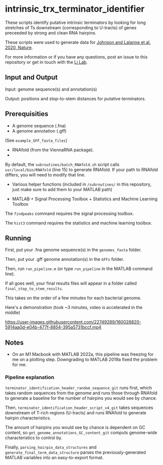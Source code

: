 # intrinsic_trx_terminator_identifier

These scripts identify putative intrinsic terminators by looking for long stretches of Ts downstream (corresponding to U-tracts) of genes preceeded by strong and clean RNA hairpins. 

These scripts were used to generate data for [Johnson and Lalanne et al. 2020, Nature](https://www.nature.com/articles/s41586-020-2638-5).

For more information or if you have any questions, post an issue to this repository or get in touch with the [Li Lab](http://gwli.scripts.mit.edu/group/). 

## Input and Output

Input: genome sequence(s) and annotation(s)

Output: positions and stop-to-stem distances for putative terminators.

## Prerequisities 

* A genome sequence (.fna)
* A genome annotation (.gff)

(See `example_GFF_fasta_files`)

* RNAfold (from the ViennaRNA package).
* 
By default, the `subroutines/batch_RNAfold.sh` script calls `usr/local/bin/RNAfold` (line 15) to generate RNAfold. If your path to RNAfold differs, you will need to modify that line.

* Various helper functions (included in `/subroutines/` in this repository, just make sure to add them to your MATLAB path)

* MATLAB + Signal Processing Toolbox + Statistics and Machine Learning Toolbox

The `findpeaks` command requires the signal processing toolbox.

The `hist3` command requires the statistics and machine learning toolbox.

## Running

First, put your .fna genome sequence(s) in the `genomes_fasta` folder. 

Then, put your .gff genome annotation(s) in the `GFFs` folder.

Then, run `run_pipeline.m` (or type `run_pipeline` in the MATLAB command line).

If all goes well, your final results files will appear in a folder called `final_stop_to_stem_results`.

This takes on the order of a few minutes for each bacterial genome. 

Here's a demonstration (took ~3 minutes, video is accelerated in the middle)


https://user-images.githubusercontent.com/22749289/160028820-5914aa0d-e04b-477f-8854-395a5731bccf.mp4


## Notes

* On an M1 Macbook with MATLAB 2022a, this pipeline was freezing for me on a plotting step. Downgrading to MATLAB 2019a fixed the problem for me. 

### Pipeline explanation

`terminator_identification_header_random_sequence_git` runs first, which takes random sequences from the genome and runs those through RNAfold to generate a baseline for the number of hairpins you would see by chance.

Then, `terminator_identification_header_script_v4_git` takes sequences downstream of T-rich regions (U-tracts) and runs RNAfold to generate hairpin characteristics.

The amount of hairpins you would see by chance is dependent on GC content, so `get_genome_annotations_GC_content_git` computs genome-wide characteristics to control by.

Finally, `parsing_hairpin_data_structures` and `generate_final_term_data_structure` parses the previously-generated MATLAB variables into an easy-to-export format. 
